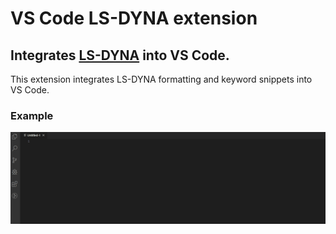 # VS Code LS-DYNA extension

## Integrates [LS-DYNA](https://www.lstc.com/) into VS Code.

This extension integrates LS-DYNA formatting and keyword snippets into VS Code. 

### Example
![](images/Example.gif)